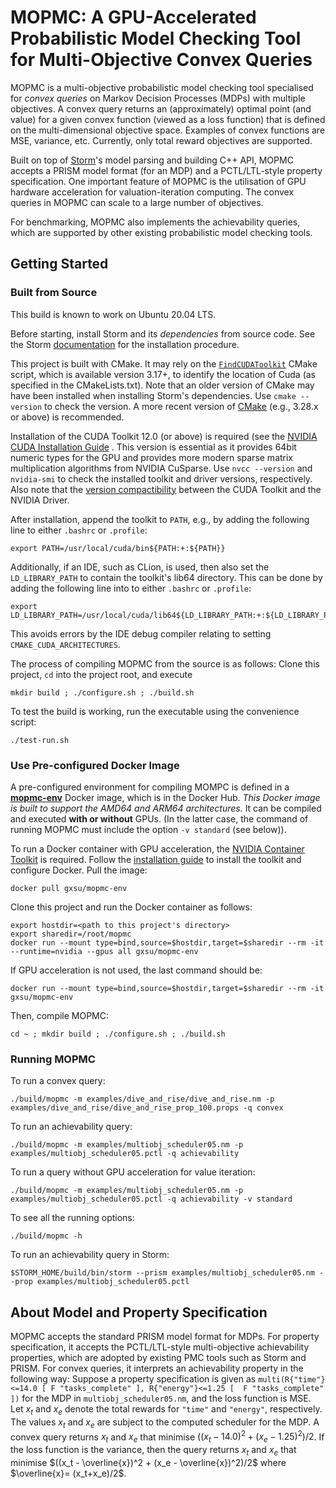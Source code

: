 # MOPMC: A GPU-Accelerated Probabilistic Model Checking Tool for Multi-Objective Convex Queries

MOPMC is a multi-objective probabilistic model checking tool specialised for _convex queries_ on 
Markov Decision Processes (MDPs) with multiple objectives.
A convex query returns an (approximately) optimal point (and value) for a given convex function (viewed as a loss function) 
that is defined on the multi-dimensional objective space.
Examples of convex functions are MSE, variance, etc.
Currently, only total reward objectives are supported.


Built on top of [Storm](https://www.stormchecker.org)'s model parsing and building C++ API, 
MOPMC accepts a PRISM model format (for an MDP) and a PCTL/LTL-style property specification.
One important feature of MOPMC is the utilisation of GPU hardware acceleration for valuation-iteration computing.
The convex queries in MOPMC can scale to a large number of objectives.

For benchmarking, MOPMC also implements the achievability queries, which are supported by other existing probabilistic model checking tools.


## Getting Started

### Built from Source

This build is known to work on Ubuntu 20.04 LTS.

Before starting, install Storm and its _dependencies_ from source code. See the Storm [documentation](https://www.stormchecker.org/documentation/obtain-storm/build.html) for the installation procedure.

This project is built with CMake. 
It may rely on the [`FindCUDAToolkit`](https://cmake.org/cmake/help/latest/module/FindCUDAToolkit.html) CMake script, which is available version 3.17+, to identify the location of Cuda (as specified in the CMakeLists.txt).
Note that an older version of CMake may have been installed when installing Storm's dependencies. Use `cmake --version` to check the version.
A more recent version of [CMake](https://cmake.org/download/) (e.g., 3.28.x or above) is recommended.

Installation of the CUDA Toolkit 12.0 (or above) is required (see the 
[NVIDIA CUDA Installation Guide]((https://docs.nvidia.com/cuda/cuda-installation-guide-linux/)) .
This version is essential as it provides 64bit numeric types for the GPU and provides more modern
sparse matrix multiplication algorithms from NVIDIA CuSparse.
Use `nvcc --version` and `nvidia-smi` to check the installed toolkit and driver versions, respectively. Also note that the [version compactibility](https://docs.nvidia.com/deploy/cuda-compatibility/#minor-version-compatibility) between the CUDA Toolkit and the NVIDIA Driver.
<!--
```
+---------------------------------------------------------------------------------------+
| NVIDIA-SMI 525.125.06             Driver Version: 525.125.06   CUDA Version: 12.2     |
+-----------------------------------------+----------------------+----------------------+
```
-->
After installation, append the toolkit to `PATH`, e.g., by adding the following line to either `.bashrc` or `.profile`:
```shell
export PATH=/usr/local/cuda/bin${PATH:+:${PATH}}
```

Additionally, if an IDE, such as CLion, is used, then also set the `LD_LIBRARY_PATH` to contain the toolkit's lib64 directory. This can be done by adding the following line into to  either `.bashrc` or `.profile`:
```shell
export LD_LIBRARY_PATH=/usr/local/cuda/lib64${LD_LIBRARY_PATH:+:${LD_LIBRARY_PATH}}
```
This avoids errors by the IDE debug compiler relating to setting `CMAKE_CUDA_ARCHITECTURES`.

The process of compiling MOPMC from the source is as follows:
Clone this project, `cd` into the project root, and execute

```shell
mkdir build ; ./configure.sh ; ./build.sh
```
To test the	 build is working, run the executable using the convenience script:
```shell
./test-run.sh
```

### Use Pre-configured Docker Image
A pre-configured environment for compiling MOMPC is defined in a [__mopmc-env__](https://hub.docker.com/r/gxsu/mopmc-env) 
Docker image, which is in the Docker Hub. 
<em>This Docker image is built to support the AMD64 and ARM64 architectures.</em>
It can be compiled and executed __with or without__ GPUs.
(In the latter case, the command of running MOPMC must include the option `-v standard` (see below)).

To run a Docker container with GPU acceleration, the 
[NVIDIA Container Toolkit](https://docs.nvidia.com/datacenter/cloud-native/container-toolkit/latest/index.html) is required.
Follow the 
[installation guide](https://docs.nvidia.com/datacenter/cloud-native/container-toolkit/latest/install-guide.html)
to install the toolkit and configure Docker.
Pull the image:
```shell
docker pull gxsu/mopmc-env
```
Clone this project and run the Docker container as follows:
```shell
export hostdir=<path to this project's directory>
export sharedir=/root/mopmc
docker run --mount type=bind,source=$hostdir,target=$sharedir --rm -it --runtime=nvidia --gpus all gxsu/mopmc-env
```
If GPU acceleration is not used, the last command should be: 
```shell
docker run --mount type=bind,source=$hostdir,target=$sharedir --rm -it gxsu/mopmc-env
```
Then, compile MOPMC:
```shell
cd ~ ; mkdir build ; ./configure.sh ; ./build.sh
```

<!--
### Use Docker Image with Pre-built MOPMC
A [__mopmc__](https://hub.docker.com/repository/docker/gxsu/mopmc/general) Docker image 
with a ready-to-run MOPMC build is available in the Docker Hub.
<em>This Docker image is built for the AMD64 architecture but not the ARM64 architecture.</em>
__As this project is being actively developed, the pre-built version may not be the latest.__

Pull the image:
```shell
docker pull gxsu/mopmc:<tagname>
```
This pre-built version supports an environment by running
```shell
docker run --rm -it --runtime=nvidia --gpus all gxsu/mopmc:<tagname>
```
(without mounting), or
```shell
docker run --rm -it gxsu/mopmc:<tagname>
```
The last command supports the running of MOMPC __without__ an NVIDIA GPU.
-->

### Running MOPMC
To run a convex query:
```shell
./build/mopmc -m examples/dive_and_rise/dive_and_rise.nm -p examples/dive_and_rise/dive_and_rise_prop_100.props -q convex 
```
To run an achievability query:
```shell
./build/mopmc -m examples/multiobj_scheduler05.nm -p examples/multiobj_scheduler05.pctl -q achievability
```
To run a query without GPU acceleration for value iteration:
```shell
./build/mopmc -m examples/multiobj_scheduler05.nm -p examples/multiobj_scheduler05.pctl -q achievability -v standard
```
To see all the running options:
```shell
./build/mopmc -h
```

To run an achievability query in Storm:
```shell
$STORM_HOME/build/bin/storm --prism examples/multiobj_scheduler05.nm --prop examples/multiobj_scheduler05.pctl
```

## About Model and Property Specification
MOPMC accepts the standard PRISM model format for MDPs. For property specification, 
it accepts the PCTL/LTL-style multi-objective achievability properties, 
which are adopted by existing PMC tools such as Storm and PRISM. 
For convex queries, it interprets an achievability property in the following way: 
Suppose a property specification is given as
```multi(R{"time"}<=14.0 [ F "tasks_complete" ], R{"energy"}<=1.25 [  F "tasks_complete" ])```
for the MDP in `multiobj_scheduler05.nm`, and the loss function is MSE.
Let $x_t$ and $x_e$ denote the total rewards for `"time"` and `"energy"`, respectively.
The values $x_t$ and $x_e$ are subject to the computed scheduler for the MDP.
A convex query returns $x_t$ and $x_e$ that minimise $((x_t-14.0)^2 + (x_e-1.25)^2)/2$. 
If the loss function is the variance, then the query returns $x_t$ and $x_e$ 
that minimise $((x_t - \overline{x})^2 + (x_e - \overline{x})^2)/2$ where $\overline{x}= (x_t+x_e)/2$.
